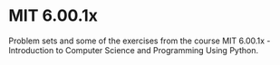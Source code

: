 # MIT 6.00.1x

Problem sets and some of the exercises from the course MIT 6.00.1x - Introduction to Computer Science and Programming Using Python.